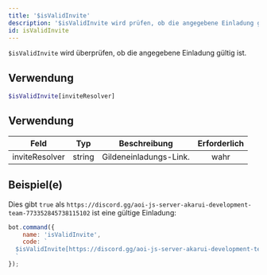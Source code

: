 ```yaml
---
title: '$isValidInvite'
description: '$isValidInvite wird prüfen, ob die angegebene Einladung gültig ist.'
id: isValidInvite
---
```


`$isValidInvite` wird überprüfen, ob die angegebene Einladung gültig ist.

## Verwendung

```php
$isValidInvite[inviteResolver]
```

## Verwendung

| Feld           | Typ    | Beschreibung           | Erforderlich |
| -------------- | ------ | ---------------------- |:------------:|
| inviteResolver | string | Gildeneinladungs-Link. |     wahr     |

## Beispiel(e)

Dies gibt `true` als `https://discord.gg/aoi-js-server-akarui-development-team-773352845738115102` ist eine gültige Einladung:

```javascript
bot.command({
    name: 'isValidInvite',
    code: `
  $isValidInvite[https://discord.gg/aoi-js-server-akarui-development-team-773352845738115102]
  `
});
```
